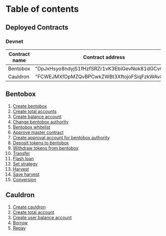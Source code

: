 # Table of contents

## Deployed Contracts

### Devnet

| Contract name  | Contract address |
| ------------- | ------------- |
| Bentobox  | "DpJxHsyo8ndyjS1fHzfSRZr1vK3EbiGevNok81dGCvCd"  |
| Cauldron  | "FCWEJMXfDpMZQvBPCwkZWBt3XftojoFSiqFzkWAv8rvd"  |

## Bentobox

1. [Create bentobox](./bentobox/01-create-bentobox.md)
2. [Create total accounts](./bentobox/02-create-total-accounts.md)
3. [Create balance account](./bentobox/03-create-balance-account.md)
4. [Change bentobox authority](./bentobox/04-change-bentobox-authority.md)
5. [Bentobox whitelist](./bentobox/05-bentobox-whitelist.md)
6. [Approve master contract](./bentobox/06-approve-master-contract.md)
7. [Create approval account for bentobox authority](./bentobox/07-create-bentobox-authority-master-contract-approval.md)
8. [Deposit tokens to bentobox](./bentobox/08-deposit.md)
9.  [Withdraw tokens from bentobox](./bentobox/09-withdraw.md)
10. [Transfer](./bentobox/10-transfer.md)
11. [Flash loan](./bentobox/11-flash-loan.md)
12. [Set strategy](./bentobox/12-set-strategy.md)
13. [Harvest](./bentobox/13-harvest.md)
14. [Save harvest](./bentobox/14-save-harvest.md)
15. [Conversion](./bentobox/15-conversion.md)
    
## Cauldron

1. [Create cauldron](./cauldron/01-create-cauldron.md)
2. [Create total account](./cauldron/02-create-total-account.md)
3. [Create user balance account](./cauldron/03-create-user-balance-account.md)
4. [Borrow](./cauldron/04-borrow.md)
5. [Repay](./cauldron/05-repay.md)